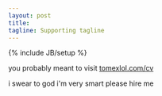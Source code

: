 ```yaml
---
layout: post
title:
tagline: Supporting tagline
---
```

{% include JB/setup %}



you probably meant to visit [tomexlol.com/cv](/cv)











i swear to god i'm very smart please hire me
